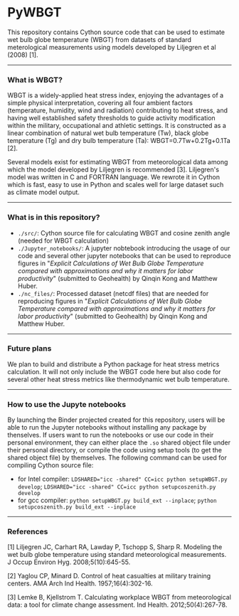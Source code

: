# PyWBGT

This repository contains Cython source code that can be used to estimate wet bulb globe temperature (WBGT) from datasets of standard meterological measurements using models developed by Liljegren et al (2008) [1].  

****
### What is WBGT?
WBGT is a widely-applied heat stress index, enjoying the advantages of a simple physical interpretation, covering all four ambient factors (temperature, humidity, wind and radiation) contributing to heat stress, and having well established safety thresholds to guide activity modification within the military, occupational and athletic settings. It is constructed as a linear combination of natural wet bulb temperature (Tw), black globe temperature (Tg) and dry bulb temperature (Ta): WBGT=0.7Tw+0.2Tg+0.1Ta [2].

Several models exist for estimating WBGT from meteorological data among which the model developed by Liljegren is recommended [3]. Liljegren's model was written in C and FORTRAN language. We rewrote it in Cython which is fast, easy to use in Python and scales well for large dataset such as climate model output.

****
### What is in this repository?
- `./src/`: Cython source file for calculating WBGT and cosine zenith angle (needed for WBGT calculation)
- `./Jupyter_notebooks/`: A jupyter nobtebook introducing the usage of our code and several other jupyter notebooks that can be used to reproduce figures in "*Explicit Calculations of Wet Bulb Globe Temperature compared with approximations and why it matters for labor productivity*" (submitted to Geohealth) by Qinqin Kong and Matthew Huber. 
- `./nc_files/`: Processed dataset (netcdf files) that are needed for reproducing figures in "*Explicit Calculations of Wet Bulb Globe Temperature compared with approximations and why it matters for labor productivity*" (submitted to Geohealth) by Qinqin Kong and Matthew Huber. 

****
### Future plans
We plan to build and distribute a Python package for heat stress metrics calculation. It will not only include the WBGT code here but also code for several other heat stress metrics like thermodynamic wet bulb temperature.

****
### How to use the Jupyte notebooks
By launching the Binder projected created for this repository, users will be able to run the Jupyter notebooks without installing any package by thenselves. 
If users want to run the notebooks or use our code in their personal environment, they can either place the ```.so``` shared object file under their personal directory, or compile the code using setup tools (to get the shared object file) by themselves. The following command can be used for compiling Cython source file:
- for Intel compiler: `LDSHARED="icc -shared" CC=icc python setupWBGT.py develop`; `LDSHARED="icc -shared" CC=icc python setupcoszenith.py develop`
- for gcc compiler: `python setupWBGT.py build_ext --inplace`; `python setupcoszenith.py build_ext --inplace`

****
### References

[1] Liljegren JC, Carhart RA, Lawday P, Tschopp S, Sharp R. Modeling the wet bulb globe temperature using standard meteorological measurements. J Occup Environ Hyg. 2008;5(10):645-55. 

[2] Yaglou CP, Minard D. Control of heat casualties at military training centers. AMA Arch Ind Health. 1957;16(4):302-16. 

[3] Lemke B, Kjellstrom T. Calculating workplace WBGT from meteorological data: a tool for climate change assessment. Ind Health. 2012;50(4):267-78. 
